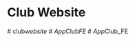 # Club Website
#   c l u b _ w e b s i t e  
 #   A p p _ C l u b _ F E  
 #   A p p _ C l u b _ F E  
 